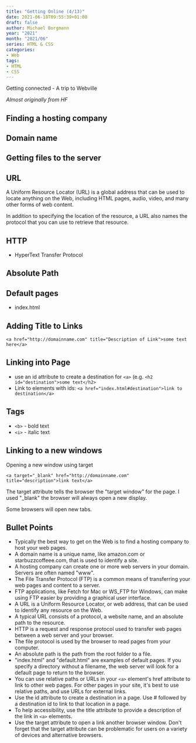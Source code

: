 ```yaml
---
title: "Getting Online (4/13)"
date: 2021-06-18T09:55:39+01:00
draft: false
author: Michael Borgmann
year: "2021"
month: "2021/06"
series: HTML & CSS
categories:
- Web
tags:
- HTML
- CSS
---
```


Getting connected - A trip to Webville

<!--more-->

*Almost originally from HF*

## Finding a hosting company

## Domain name

## Getting files to the server

## URL

A Uniform Resource Locator (URL) is a global address that can be used to locate anything on the Web, including HTML pages, audio, video, and many other forms of web content.

In addition to specifying the location of the resource, a URL also names the protocol that you can use to retrieve that resource.

## HTTP

* HyperText Transfer Protocol

## Absolute Path

## Default pages

* index.html

## Adding Title to Links

```
<a href="http://domainname.com" title="Description of Link">some text here</a>
```

## Linking into Page

* use an id attribute to create a destination for ``<a>`` (e.g. ``<h2 id="destination">some text</h2>``
* Link to elements with ids: ``<a href="index.html#destination">link to destination</a>``

## Tags

* ``<b>`` - bold text
* ``<i>`` - italic text

## Linking to a new windows

Opening a new window using target

```
<a target="_blank" href="http://domainname.com" title="description">link text</a>
```

The target attribute tells the browser the "target window" for the page. I used "_blank" the browser will always open a new display.

Some browsers will open new tabs.

## Bullet Points

* Typically the best way to get on the Web is to find a hosting company to host your web pages.
* A domain name is a unique name, like amazon.com or starbuzzcoffeee.com, that is used to identify a site.
* A hosting company can create one or more web servers in your domain. Servers are often named "www".
* The File Transfer Protocol (FTP) is a common means of transferring your web pages and content to a server.
* FTP applications, like Fetch for Mac or WS_FTP for Windows, can make using FTP easier by providing a graphical user interface.
* A URL is a Uniform Resource Locator, or web address, that can be used to identify any resource on the Web.
* A typical URL consists of a protocol, a website name, and an absolute path to the resource.
* HTTP is a request and response protocol used to transfer web pages between a web server and your browser.
* The file protocol is used by the browser to read pages from your computer.
* An absolute path is the path from the root folder to a file.
* "index.html" and "default.html" are examples of default pages. If you specify a directory without a filename, the web server will look for a default page to return to the browser.
* You can use relative paths or URLs in your ``<a>`` element's href attribute to link to other web pages. For other pages in your site, it's best to use relative paths, and use URLs for external links.
* Use the id attribute to create a destination in a page. Use # followed by a destination id to link to that location in a page.
* To help accessibility, use the title attribute to provide a description of the link in ``<a>`` elements.
* Use the target attribute to open a link another browser window. Don't forget that the target attribute can be problematic for users on a variety of devices and alternative browsers.
